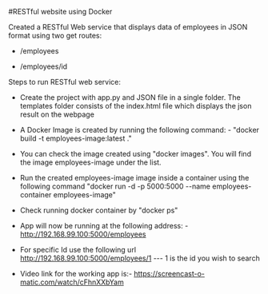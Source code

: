 #RESTful website using Docker

Created a RESTful Web service that displays data of employees in JSON format using two get routes: 
   
* /employees
   
* /employees/id
    
Steps to run RESTful web service:

* Create the project with app.py and JSON file in a single folder.
  The templates folder consists of the index.html file which displays the json result on the webpage

* A Docker Image is created by running the following command: -
 "docker build -t employees-image:latest ."

* You can check the image created using "docker images". You will find the image employees-image under the list.

* Run the created employees-image image inside a container using the following command
  "docker run -d -p 5000:5000 --name employees-container employees-image" 

* Check running docker container by "docker ps"

* App will now be running at the following address: -
  http://192.168.99.100:5000/employees
  
* For specific Id use the following url
  http://192.168.99.100:5000/employees/1 --- 1 is the id you wish to search
  
* Video link for the working app is:-
  https://screencast-o-matic.com/watch/cFhnXXbYam
